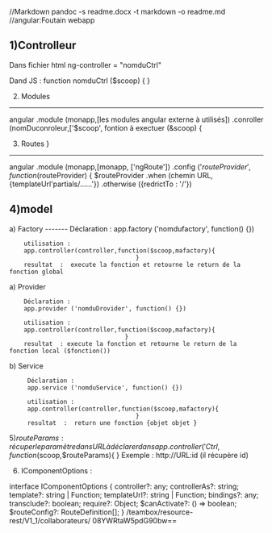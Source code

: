 //Markdown
pandoc -s readme.docx -t markdown -o readme.md
//angular:Foutain webapp

1)Controlleur 
-------------
Dans fichier html
ng-controller = "nomduCtrl"

Dand JS :
function nomduCtrl ($scoop) {
     }

2) Modules 
----------
angular
.module (monapp,[les modules angular externe à utilisés])
.conroller (nomDuconroleur,['$scoop', fontion à exectuer (&scoop) {


3) Routes                                        }
----------
angular
.module (monapp,[monapp, ['ngRoute'])
.config ('$routeProvider', function ($routeProvider) {
    $routeProvider
    .when (chemin URL,{templateUrl'partials/......'})
    .otherwise ({redrictTo : '/'})

4)model
-------

   a) Factory 
      -------
        Déclaration :
        app.factory ('nomdufactory', function() {})

        utilisation : 
        app.controller(controller,function($scoop,mafactory){
                                       }
        resultat  :  execute la fonction et retourne le return de la fonction global

   a) Provider

        Déclaration :
        app.provider ('nomduDrovider', function() {})

        utilisation : 
        app.controller(controller,function($scoop,mafactory){
                                    }
        resultat  : execute la fonction et retourne le return de la fonction local ($fonction())



   b) Service 

         Déclaration :
         app.service ('nomduService', function() {})

         utilisation : 
         app.controller(controller,function($scoop,mafactory){
                                       }
         resultat  :  return une fonction {objet objet }






 5)$routeParams : récuper le paramètre dans URL à déclarer dans app.controller ('Ctrl,function($scoop,$routeParams){
                                              }
               Exemple  : http://URL\:id (il récupère id) 


6) IComponentOptions : 

interface IComponentOptions {
 controller?: any;
 controllerAs?: string;
 template?: string | Function;
 templateUrl?: string | Function;
 bindings?: any;
 transclude?: boolean;
 require?: Object;
 $canActivate?: () => boolean;
 $routeConfig?: RouteDefinition[];
}
/teambox/resource-rest/V1_1/collaborateurs/
08YWRtaW5pdG90bw==
